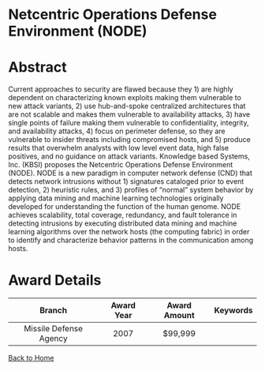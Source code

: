 
Netcentric Operations Defense Environment (NODE)
================================================

# Abstract


Current approaches to security are flawed because they 1) are highly dependent on characterizing known exploits making them vulnerable to new attack variants, 2) use hub-and-spoke centralized architectures that are not scalable and makes them vulnerable to availability attacks, 3) have single points of failure making them vulnerable to confidentiality, integrity, and availability attacks, 4) focus on perimeter defense, so they are vulnerable to insider threats including compromised hosts, and 5) produce results that overwhelm analysts with low level event data, high false positives, and no guidance on attack variants. Knowledge based Systems, Inc. (KBSI) proposes the Netcentric Operations Defense Environment (NODE).   NODE is a new paradigm in computer network defense (CND) that detects network intrusions without 1) signatures cataloged prior to event detection, 2) heuristic rules, and 3) profiles of “normal” system behavior by applying data mining and machine learning technologies originally developed for understanding the function of the human genome.  NODE achieves scalability, total coverage, redundancy, and fault tolerance in detecting intrusions by executing distributed data mining and machine learning algorithms over the network hosts (the computing fabric) in order to identify and characterize behavior patterns in the communication among hosts.  

# Award Details

|Branch|Award Year|Award Amount|Keywords|
| :---: | :---: | :---: | :---: |
|Missile Defense Agency|2007|$99,999||
  
  


[Back to Home](https://github.com/chrischow/dod_sbir_awards/Reports/CC/#1130)